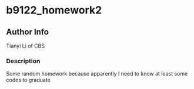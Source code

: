 # b9122_homework2
## Author Info
Tianyi Li of CBS
### Description 
Some random homework because apparently I need to know at least some codes to graduate 
